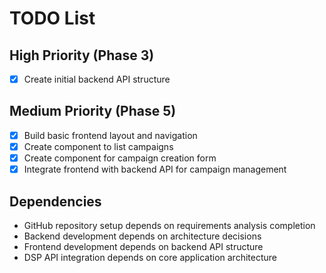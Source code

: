 # TODO List

## High Priority (Phase 3)

- [x] Create initial backend API structure

## Medium Priority (Phase 5)

- [x] Build basic frontend layout and navigation
- [x] Create component to list campaigns
- [x] Create component for campaign creation form
- [x] Integrate frontend with backend API for campaign management

## Dependencies

- GitHub repository setup depends on requirements analysis completion
- Backend development depends on architecture decisions
- Frontend development depends on backend API structure
- DSP API integration depends on core application architecture

